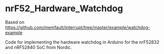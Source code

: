 # nrF52_Hardware_Watchdog

Based on https://github.com/memfault/interrupt/tree/master/example/watchdog-example

Code for implementing the hardware watchdog in Arduino for the nrF52832 and nRF52840 SoC from Nordic.
